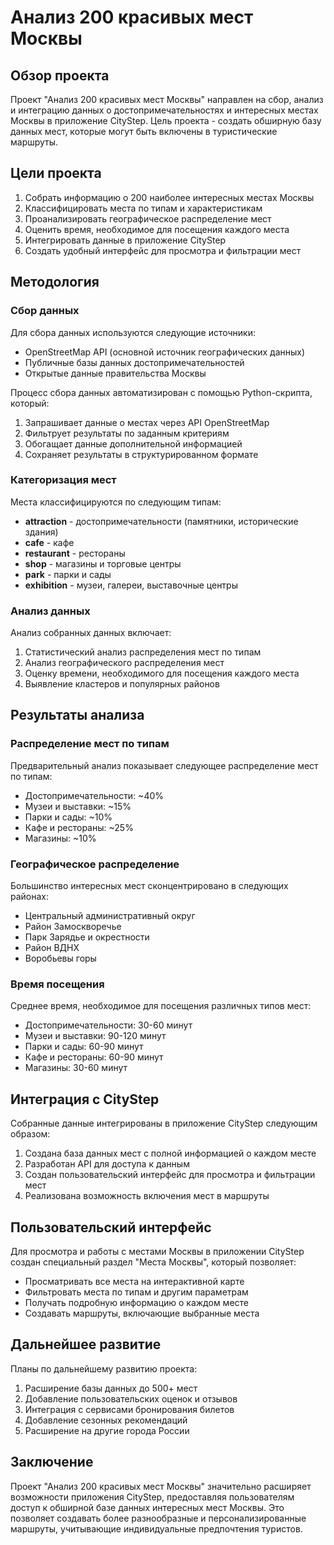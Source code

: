 # Анализ 200 красивых мест Москвы

## Обзор проекта

Проект "Анализ 200 красивых мест Москвы" направлен на сбор, анализ и интеграцию данных о достопримечательностях и интересных местах Москвы в приложение CityStep. Цель проекта - создать обширную базу данных мест, которые могут быть включены в туристические маршруты.

## Цели проекта

1. Собрать информацию о 200 наиболее интересных местах Москвы
2. Классифицировать места по типам и характеристикам
3. Проанализировать географическое распределение мест
4. Оценить время, необходимое для посещения каждого места
5. Интегрировать данные в приложение CityStep
6. Создать удобный интерфейс для просмотра и фильтрации мест

## Методология

### Сбор данных

Для сбора данных используются следующие источники:
- OpenStreetMap API (основной источник географических данных)
- Публичные базы данных достопримечательностей
- Открытые данные правительства Москвы

Процесс сбора данных автоматизирован с помощью Python-скрипта, который:
1. Запрашивает данные о местах через API OpenStreetMap
2. Фильтрует результаты по заданным критериям
3. Обогащает данные дополнительной информацией
4. Сохраняет результаты в структурированном формате

### Категоризация мест

Места классифицируются по следующим типам:
- **attraction** - достопримечательности (памятники, исторические здания)
- **cafe** - кафе
- **restaurant** - рестораны
- **shop** - магазины и торговые центры
- **park** - парки и сады
- **exhibition** - музеи, галереи, выставочные центры

### Анализ данных

Анализ собранных данных включает:
1. Статистический анализ распределения мест по типам
2. Анализ географического распределения мест
3. Оценку времени, необходимого для посещения каждого места
4. Выявление кластеров и популярных районов

## Результаты анализа

### Распределение мест по типам

Предварительный анализ показывает следующее распределение мест по типам:
- Достопримечательности: ~40%
- Музеи и выставки: ~15%
- Парки и сады: ~10%
- Кафе и рестораны: ~25%
- Магазины: ~10%

### Географическое распределение

Большинство интересных мест сконцентрировано в следующих районах:
- Центральный административный округ
- Район Замоскворечье
- Парк Зарядье и окрестности
- Район ВДНХ
- Воробьевы горы

### Время посещения

Среднее время, необходимое для посещения различных типов мест:
- Достопримечательности: 30-60 минут
- Музеи и выставки: 90-120 минут
- Парки и сады: 60-90 минут
- Кафе и рестораны: 60-90 минут
- Магазины: 30-60 минут

## Интеграция с CityStep

Собранные данные интегрированы в приложение CityStep следующим образом:
1. Создана база данных мест с полной информацией о каждом месте
2. Разработан API для доступа к данным
3. Создан пользовательский интерфейс для просмотра и фильтрации мест
4. Реализована возможность включения мест в маршруты

## Пользовательский интерфейс

Для просмотра и работы с местами Москвы в приложении CityStep создан специальный раздел "Места Москвы", который позволяет:
- Просматривать все места на интерактивной карте
- Фильтровать места по типам и другим параметрам
- Получать подробную информацию о каждом месте
- Создавать маршруты, включающие выбранные места

## Дальнейшее развитие

Планы по дальнейшему развитию проекта:
1. Расширение базы данных до 500+ мест
2. Добавление пользовательских оценок и отзывов
3. Интеграция с сервисами бронирования билетов
4. Добавление сезонных рекомендаций
5. Расширение на другие города России

## Заключение

Проект "Анализ 200 красивых мест Москвы" значительно расширяет возможности приложения CityStep, предоставляя пользователям доступ к обширной базе данных интересных мест Москвы. Это позволяет создавать более разнообразные и персонализированные маршруты, учитывающие индивидуальные предпочтения туристов.
